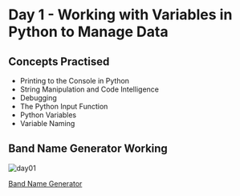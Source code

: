 # Day 1 - Working with Variables in Python to Manage Data
## Concepts Practised
- Printing to the Console in Python
- String Manipulation and Code Intelligence
- Debugging
- The Python Input Function
- Python Variables
- Variable Naming
## Band Name Generator Working
![day01](https://user-images.githubusercontent.com/98851253/154177081-2c53df2d-777b-4deb-8e38-5742ecd7282f.gif)

[Band Name Generator](https://replit.com/@NishitaErvanti2/band-name-generator?v=1)
